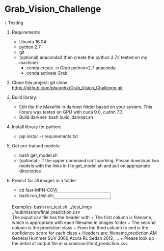 # Grab_Vision_Challenge
I. Testing
1. Requirements
   - Ubuntu 16.04
   - python 2.7 
   - git
   - (optional) anaconda3 then create the python 2.7:( tested on my machine)
      + conda create -n Grab python=2.7 anaconda
      + conda activate Grab
2. Clone this project: git clone https://github.com/phunghx/Grab_Vision_Challenge.git
3. Build library:
   - Edit the file Makefile in darknet folder based on your system. This library was tested on GPU with cuda 9.0, cudnn 7.3
   - Build darknet: bash build_darknet.sh
4. Install library for python:
   - pip install -r requirements.txt
5. Get  pre-trained models:
   -  bash get_model.sh
   - (optional - if the upper command isn't working. Please download two models with the links in file get_model.sh and put on appropriate directories   

6. Predict for all images in a folder
   - cd fast-MPN-COV/
   - bash run_test.sh <input of images folder> <output csv file>
   <br/>
   Examples: bash run_test.sh ../test_imgs ../submission/final_prediction.csv
   <br/>
   The ouput csv file has the header with
   + The first column is filename, which is appropriate with each filename in images folder
   + The second column is the prediction class
   + From the third column to end is the confidence score for each class
   + Headers are: filename,prediction,AM General Hummer SUV 2000,Acura RL Sedan 2012, ...
   + Please look up the detail of output file in submission/final_prediction.csv